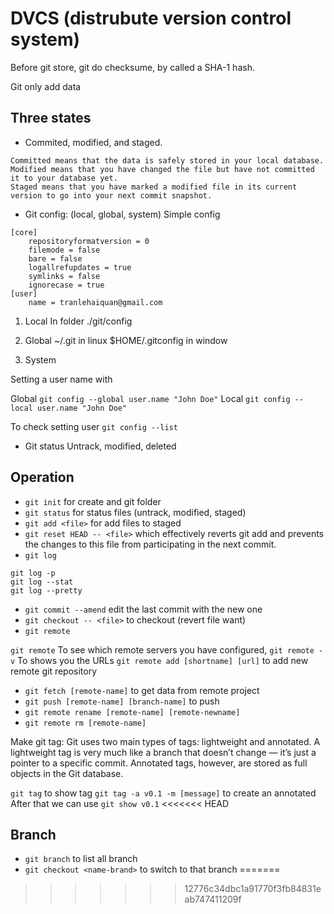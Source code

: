 # DVCS (distrubute version control system)

Before git store, git do checksume, by called a SHA-1 hash.

Git only add data

## Three states

- Commited, modified, and staged.
```
Committed means that the data is safely stored in your local database. 
Modified means that you have changed the file but have not committed it to your database yet. 
Staged means that you have marked a modified file in its current version to go into your next commit snapshot.
```

- Git config: (local, global, system)
Simple config

```
[core]
	repositoryformatversion = 0
	filemode = false
	bare = false
	logallrefupdates = true
	symlinks = false
	ignorecase = true
[user]
	name = tranlehaiquan@gmail.com
```

1. Local
In folder ./git/config

2. Global
~/.git in linux
$HOME/.gitconfig in window

3. System

Setting a user name with 

Global `git config --global user.name "John Doe"`
Local `git config --local user.name "John Doe"`

To check setting user `git config --list`

- Git status
Untrack, modified, deleted

## Operation

- `git init` for create and git folder
- `git status` for status files (untrack, modified, staged)
- `git add <file>` for add files to staged
- `git reset HEAD -- <file>` which effectively reverts git add and prevents the changes to this file from participating in the next commit.
- `git log`
```
git log -p
git log --stat
git log --pretty
``` 
- `git commit --amend` edit the last commit with the new one
- `git checkout -- <file>` to checkout (revert file want)
- `git remote`

`git remote` To see which remote servers you have configured,
`git remote -v` To shows you the URLs
`git remote add [shortname] [url]` to add new remote git repository

- `git fetch [remote-name]` to get data from remote project
- `git push [remote-name] [branch-name]` to push
- `git remote rename [remote-name] [remote-newname]`
- `git remote rm [remote-name]` 

Make git tag:
Git uses two main types of tags: lightweight and annotated. A lightweight tag is very much like a branch that doesn’t change — it’s just a pointer to a specific commit. Annotated tags, however, are stored as full objects in the Git database. 

`git tag` to show tag
`git tag -a v0.1 -m [message]` to create an annotated
After that we can use `git show v0.1`
<<<<<<< HEAD

## Branch

- `git branch` to list all branch
- `git checkout <name-brand>` to switch to that branch
=======
>>>>>>> 12776c34dbc1a91770f3fb84831eab747411209f
